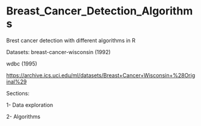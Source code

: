 # Breast_Cancer_Detection_Algorithms
Brest cancer detection with different algorithms in R

Datasets:
breast-cancer-wisconsin (1992)

wdbc (1995)

https://archive.ics.uci.edu/ml/datasets/Breast+Cancer+Wisconsin+%28Original%29

Sections:

1- Data exploration

2- Algorithms


